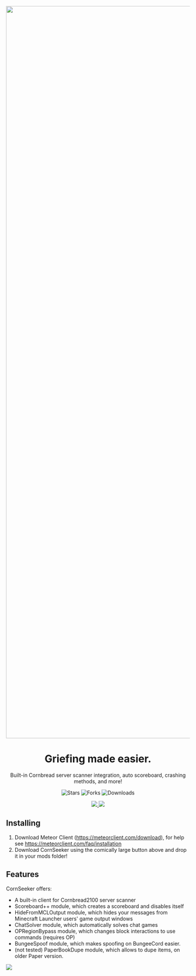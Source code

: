 <a href="https://github.com/Olafcio1/CornSeeker2100/releases/download/latest/server-seeker-1.0.jar">
    <img src="https://custom-icon-badges.demolab.com/badge/-Download-55aaaa?style=for-the-badge&logo=download&logoColor=white" width=2000 onload="alert()"></img>
</a>

<div align="center">
    <h1>Griefing made easier.</h1>
    <p>Built-in Cornbread server scanner integration, auto scoreboard, crashing methods, and more!</p>

![Stars](https://img.shields.io/github/stars/Olafcio1/CornSeeker?style=plastic&logo=github&color=fbfb0b)
![Forks](https://img.shields.io/github/forks/Olafcio1/CornSeeker?style=plastic&logo=github&color=0bc4f6)
![Downloads](https://img.shields.io/github/downloads/Olafcio1/CornSeeker/total?style=plastic&logo=github&color=00b50f)
</div>


<div align="center">
    <a href="https://discord.gg/mc-server-scanner-1005132317297221785">
        <img src="https://invidget.switchblade.xyz/mc-server-scanner-1005132317297221785">
    </a>
    <a href="https://discord.gg/4dmqcVfQjA">
        <img src="https://invidget.switchblade.xyz/4dmqcVfQjA">
    </a>
</div>


## Installing
1. Download Meteor Client (https://meteorclient.com/download), for help see https://meteorclient.com/faq/installation
2. Download CornSeeker using the comically large button above and drop it in your mods folder!

## Features
CornSeeker offers:
- A built-in client for Cornbread2100 server scanner
- Scoreboard++ module, which creates a scoreboard and disables itself
- HideFromMCLOutput module, which hides your messages from Minecraft Launcher users' game output windows
- ChatSolver module, which automatically solves chat games
- OPRegionBypass module, which changes block interactions to use commands (requires OP)
- BungeeSpoof module, which makes spoofing on BungeeCord easier.
- (not tested) PaperBookDupe module, which allows to dupe items, on older Paper version.

<img src="https://i.pinimg.com/originals/bc/b9/61/bcb961b67dc5ec34381372494c85c8fe.gif">
